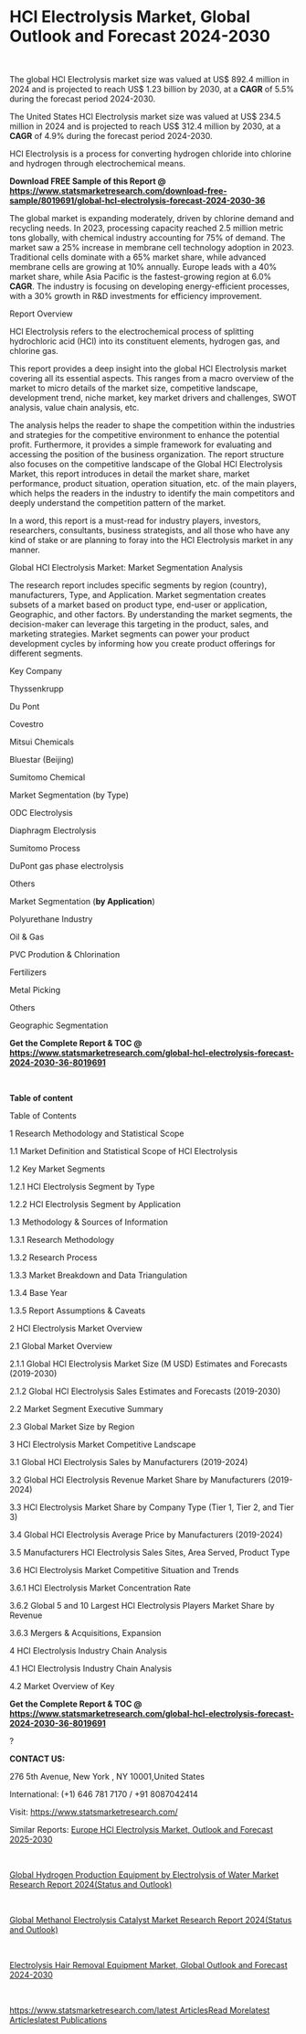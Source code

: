<h1>HCl Electrolysis Market, Global Outlook and Forecast 2024-2030</h1><br/><p>The global HCl Electrolysis market size was valued at US$ 892.4 million in 2024 and is projected to reach US$ 1.23 billion by 2030, at a <strong>CAGR</strong> of 5.5% during the forecast period 2024-2030.</p>
 
 
 
 <p>The United States HCl Electrolysis market size was valued at US$ 234.5 million in 2024 and is projected to reach US$ 312.4 million by 2030, at a <strong>CAGR</strong> of 4.9% during the forecast period 2024-2030.</p>
 
 
 
 <p>HCl Electrolysis is a process for converting hydrogen chloride into chlorine and hydrogen through electrochemical means.</p>
 
 
 
 <p><strong>Download FREE Sample of this Report @ <a href="https://www.statsmarketresearch.com/download-free-sample/8019691/global-hcl-electrolysis-forecast-2024-2030-36">https://www.statsmarketresearch.com/download-free-sample/8019691/global-hcl-electrolysis-forecast-2024-2030-36</a></strong></p>
 
 
 
 <p>The global market is expanding moderately, driven by chlorine demand and recycling needs. In 2023, processing capacity reached 2.5 million metric tons globally, with chemical industry accounting for 75% of demand. The market saw a 25% increase in membrane cell technology adoption in 2023. Traditional cells dominate with a 65% market share, while advanced membrane cells are growing at 10% annually. Europe leads with a 40% market share, while Asia Pacific is the fastest-growing region at 6.0% <strong>CAGR</strong>. The industry is focusing on developing energy-efficient processes, with a 30% growth in R&D investments for efficiency improvement.</p>
 
 
 
 <p>Report Overview</p>
 
 
 
 <p>HCl Electrolysis refers to the electrochemical process of splitting hydrochloric acid (HCl) into its constituent elements, hydrogen gas, and chlorine gas.</p>
 
 
 
 <p>This report provides a deep insight into the global HCl Electrolysis market covering all its essential aspects. This ranges from a macro overview of the market to micro details of the market size, competitive landscape, development trend, niche market, key market drivers and challenges, SWOT analysis, value chain analysis, etc.</p>
 
 
 
 <p>The analysis helps the reader to shape the competition within the industries and strategies for the competitive environment to enhance the potential profit. Furthermore, it provides a simple framework for evaluating and accessing the position of the business organization. The report structure also focuses on the competitive landscape of the Global HCl Electrolysis Market, this report introduces in detail the market share, market performance, product situation, operation situation, etc. of the main players, which helps the readers in the industry to identify the main competitors and deeply understand the competition pattern of the market.</p>
 
 
 
 <p>In a word, this report is a must-read for industry players, investors, researchers, consultants, business strategists, and all those who have any kind of stake or are planning to foray into the HCl Electrolysis market in any manner.</p>
 
 
 
 <p>Global HCl Electrolysis Market: Market Segmentation Analysis</p>
 
 
 
 <p>The research report includes specific segments by region (country), manufacturers, Type, and Application. Market segmentation creates subsets of a market based on product type, end-user or application, Geographic, and other factors. By understanding the market segments, the decision-maker can leverage this targeting in the product, sales, and marketing strategies. Market segments can power your product development cycles by informing how you create product offerings for different segments.</p>
 
 
 
 <p>Key Company</p>
 
 
 
 <p>Thyssenkrupp</p>
 
 
 
 <p>Du Pont</p>
 
 
 
 <p>Covestro</p>
 
 
 
 <p>Mitsui Chemicals</p>
 
 
 
 <p>Bluestar (Beijing)</p>
 
 
 
 <p>Sumitomo Chemical</p>
 
 
 
 <p>Market Segmentation (by Type)</p>
 
 
 
 <p>ODC Electrolysis</p>
 
 
 
 <p>Diaphragm Electrolysis</p>
 
 
 
 <p>Sumitomo Process</p>
 
 
 
 <p>DuPont gas phase electrolysis</p>
 
 
 
 <p>Others</p>
 
 
 
 <p>Market Segmentation (<strong>by Application</strong>)</p>
 
 
 
 <p>Polyurethane Industry</p>
 
 
 
 <p>Oil & Gas</p>
 
 
 
 <p>PVC Prodution & Chlorination</p>
 
 
 
 <p>Fertilizers</p>
 
 
 
 <p>Metal Picking</p>
 
 
 
 <p>Others</p>
 
 
 
 <p>Geographic Segmentation</p>
 
 
 
 <div><b>Get the Complete Report & TOC @ <a href="https://www.statsmarketresearch.com/global-hcl-electrolysis-forecast-2024-2030-36-8019691">https://www.statsmarketresearch.com/global-hcl-electrolysis-forecast-2024-2030-36-8019691</a></b></div>
 
 
 
 <p><br />
 
 <b>Table of content</b></p>
 
 
 
 <p>Table of Contents<br />
 
 1 Research Methodology and Statistical Scope<br />
 
 1.1 Market Definition and Statistical Scope of HCl Electrolysis<br />
 
 1.2 Key Market Segments<br />
 
 1.2.1 HCl Electrolysis Segment by Type<br />
 
 1.2.2 HCl Electrolysis Segment by Application<br />
 
 1.3 Methodology & Sources of Information<br />
 
 1.3.1 Research Methodology<br />
 
 1.3.2 Research Process<br />
 
 1.3.3 Market Breakdown and Data Triangulation<br />
 
 1.3.4 Base Year<br />
 
 1.3.5 Report Assumptions & Caveats<br />
 
 2 HCl Electrolysis Market Overview<br />
 
 2.1 Global Market Overview<br />
 
 2.1.1 Global HCl Electrolysis Market Size (M USD) Estimates and Forecasts (2019-2030)<br />
 
 2.1.2 Global HCl Electrolysis Sales Estimates and Forecasts (2019-2030)<br />
 
 2.2 Market Segment Executive Summary<br />
 
 2.3 Global Market Size by Region<br />
 
 3 HCl Electrolysis Market Competitive Landscape<br />
 
 3.1 Global HCl Electrolysis Sales by Manufacturers (2019-2024)<br />
 
 3.2 Global HCl Electrolysis Revenue Market Share by Manufacturers (2019-2024)<br />
 
 3.3 HCl Electrolysis Market Share by Company Type (Tier 1, Tier 2, and Tier 3)<br />
 
 3.4 Global HCl Electrolysis Average Price by Manufacturers (2019-2024)<br />
 
 3.5 Manufacturers HCl Electrolysis Sales Sites, Area Served, Product Type<br />
 
 3.6 HCl Electrolysis Market Competitive Situation and Trends<br />
 
 3.6.1 HCl Electrolysis Market Concentration Rate<br />
 
 3.6.2 Global 5 and 10 Largest HCl Electrolysis Players Market Share by Revenue<br />
 
 3.6.3 Mergers & Acquisitions, Expansion<br />
 
 4 HCl Electrolysis Industry Chain Analysis<br />
 
 4.1 HCl Electrolysis Industry Chain Analysis<br />
 
 4.2 Market Overview of Key</p>
 
 
 
 <div><b>Get the Complete Report & TOC @ <a href="https://www.statsmarketresearch.com/global-hcl-electrolysis-forecast-2024-2030-36-8019691">https://www.statsmarketresearch.com/global-hcl-electrolysis-forecast-2024-2030-36-8019691</a></b></div>
 
 
 
 <p>? </p>
 
 
 
 <p><b>CONTACT US:</b><br />
 
 276 5th Avenue, New York , NY 10001,United States<br />
 
 International: (+1) 646 781 7170 / +91 8087042414<br />
 
 Visit: <a href="https://www.statsmarketresearch.com/">https://www.statsmarketresearch.com/</a><br />
 
 Similar Reports: <a href="https://www.statsmarketresearch.com/global-hcl-electrolysis-forecast-2024-2030-36-8019691">Europe HCl Electrolysis Market, Outlook and Forecast 2025-2030</a><br />
 
 <br />
 
 <a href="https://www.statsmarketresearch.com/global-hcl-electrolysis-forecast-2024-2030-36-8019691">Global Hydrogen Production Equipment by Electrolysis of Water Market Research Report 2024(Status and Outlook)</a><br />
 
 <br />
 
 <a href="https://www.statsmarketresearch.com/global-hcl-electrolysis-forecast-2024-2030-36-8019691">Global Methanol Electrolysis Catalyst Market Research Report 2024(Status and Outlook)</a><br />
 
 <br />
 
 <a href="https://www.statsmarketresearch.com/global-hcl-electrolysis-forecast-2024-2030-36-8019691">Electrolysis Hair Removal Equipment Market, Global Outlook and Forecast 2024-2030</a><br />
 
 <br />
 
 <a href="https://gyeongbokgung.com">https://www.statsmarketresearch.com/</a><a href="https://hallyeomaritime.com">latest Articles</a><a href="https://jingwansa.com">Read More</a><a href="https://nguoiviet.jp/">latest Articles</a><a href="https://www.intelmarketresearch.com/">latest Publications</a></p>